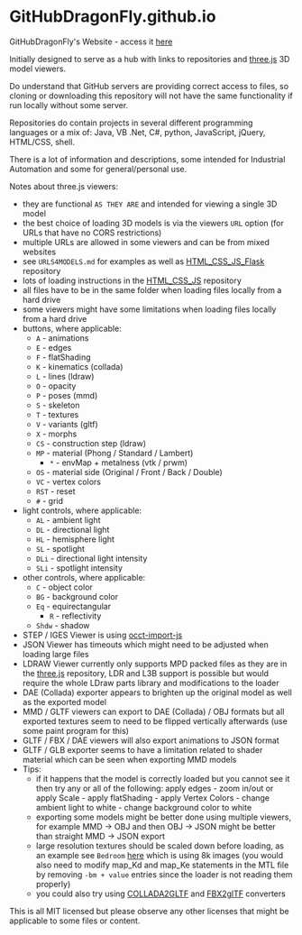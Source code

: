 # GitHubDragonFly.github.io
GitHubDragonFly's Website - access it [here](https://githubdragonfly.github.io)

Initially designed to serve as a hub with links to repositories and [three.js](https://threejs.org) 3D model viewers.

Do understand that GitHub servers are providing correct access to files, so cloning or downloading this repository will not have the same functionality if run locally without some server.

Repositories do contain projects in several different programming languages or a mix of: Java, VB .Net, C#, python, JavaScript, jQuery, HTML/CSS, shell.

There is a lot of information and descriptions, some intended for Industrial Automation and some for general/personal use.

Notes about three.js viewers:
 - they are functional `AS THEY ARE` and intended for viewing a single 3D model
 - the best choice of loading 3D models is via the viewers `URL` option (for URLs that have no CORS restrictions)
 - multiple URLs are allowed in some viewers and can be from mixed websites
 - see `URLS4MODELS.md` for examples as well as [HTML_CSS_JS_Flask](https://github.com/GitHubDragonFly/HTML_CSS_JS_Flask) repository
 - lots of loading instructions in the [HTML_CSS_JS](https://github.com/GitHubDragonFly/HTML_CSS_JS) repository
 - all files have to be in the same folder when loading files locally from a hard drive
 - some viewers might have some limitations when loading files locally from a hard drive
 - buttons, where applicable:
   - `A` - animations
   - `E` - edges
   - `F` - flatShading
   - `K` - kinematics (collada)
   - `L` - lines (ldraw)
   - `O` - opacity
   - `P` - poses (mmd)
   - `S` - skeleton
   - `T` - textures
   - `V` - variants (gltf)
   - `X` - morphs
   - `CS` - construction step (ldraw)
   - `MP` - material (Phong / Standard / Lambert)
     - `*` - envMap + metalness (vtk / prwm)
   - `OS` - material side (Original / Front / Back / Double)
   - `VC` - vertex colors
   - `RST` - reset
   - `#` - grid
 - light controls, where applicable:
   - `AL` - ambient light
   - `DL` - directional light
   - `HL` - hemisphere light
   - `SL` - spotlight
   - `DLi` - directional light intensity
   - `SLi` - spotlight intensity
 - other controls, where applicable:
   - `C` - object color
   - `BG` - background color
   - `Eq` - equirectangular
     - `R` - reflectivity
   - `Shdw` - shadow
 - STEP / IGES Viewer is using [occt-import-js](https://github.com/kovacsv/occt-import-js)
 - JSON Viewer has timeouts which might need to be adjusted when loading large files
 - LDRAW Viewer currently only supports MPD packed files as they are in the [three.js](https://github.com/mrdoob/three.js/tree/master/examples/models/ldraw/officialLibrary/models) repository, LDR and L3B support is possible but would require the whole LDraw parts library and modifications to the loader
 - DAE (Collada) exporter appears to brighten up the original model as well as the exported model
 - MMD / GLTF viewers can export to DAE (Collada) / OBJ formats but all exported textures seem to need to be flipped vertically afterwards (use some paint program for this)
 - GLTF / FBX / DAE viewers will also export animations to JSON format
 - GLTF / GLB exporter seems to have a limitation related to shader material which can be seen when exporting MMD models
 - Tips:
   - if it happens that the model is correctly loaded but you cannot see it then try any or all of the following: apply edges - zoom in/out or apply Scale - apply flatShading - apply Vertex Colors - change ambient light to white - change background color to white
   - exporting some models might be better done using multiple viewers, for example MMD -> OBJ and then OBJ -> JSON might be better than straight MMD -> JSON export
   - large resolution textures should be scaled down before loading, as an example see `Bedroom` [here](https://casual-effects.com/data/index.html) which is using 8k images (you would also need to modify map_Kd and map_Ke statements in the MTL file by removing `-bm + value` entries since the loader is not reading them properly)
   - you could also try using [COLLADA2GLTF](https://github.com/KhronosGroup/COLLADA2GLTF) and [FBX2glTF](https://github.com/facebookincubator/FBX2glTF) converters

This is all MIT licensed but please observe any other licenses that might be applicable to some files or content.
